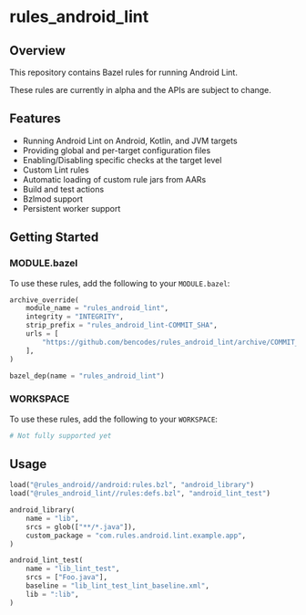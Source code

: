 # rules_android_lint

## Overview

This repository contains Bazel rules for running Android Lint.

These rules are currently in alpha and the APIs are subject to change.

## Features

- Running Android Lint on Android, Kotlin, and JVM targets
- Providing global and per-target configuration files
- Enabling/Disabling specific checks at the target level
- Custom Lint rules
- Automatic loading of custom rule jars from AARs
- Build and test actions
- Bzlmod support
- Persistent worker support

## Getting Started

### MODULE.bazel

To use these rules, add the following to your `MODULE.bazel`:

```python
archive_override(
    module_name = "rules_android_lint",
    integrity = "INTEGRITY",
    strip_prefix = "rules_android_lint-COMMIT_SHA",
    urls = [
        "https://github.com/bencodes/rules_android_lint/archive/COMMIT_SHA.tar.gz",
    ],
)

bazel_dep(name = "rules_android_lint")
```

### WORKSPACE

To use these rules, add the following to your `WORKSPACE`:

```python
# Not fully supported yet
```

## Usage

```python
load("@rules_android//android:rules.bzl", "android_library")
load("@rules_android_lint//rules:defs.bzl", "android_lint_test")

android_library(
    name = "lib",
    srcs = glob(["**/*.java"]),
    custom_package = "com.rules.android.lint.example.app",
)

android_lint_test(
    name = "lib_lint_test",
    srcs = ["Foo.java"],
    baseline = "lib_lint_test_lint_baseline.xml",
    lib = ":lib",
)
```
